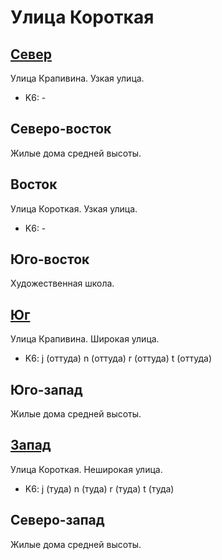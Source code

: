 # Улица Короткая

## [Север](./10375085.md)

Улица Крапивина.
Узкая улица.

* K6:   -

## Северо-восток

Жилые дома средней высоты.

## Восток

Улица Короткая.
Узкая улица.

* K6:   -

## Юго-восток

Художественная школа.

## [Юг](./10370090.md)

Улица Крапивина.
Широкая улица.

* K6:   j (оттуда)  n (оттуда)  r (оттуда)  t (оттуда)

## Юго-запад

Жилые дома средней высоты.

## [Запад](./10360087.md)

Улица Короткая.
Неширокая улица.

* K6:   j (туда)    n (туда)    r (туда)    t (туда)

## Северо-запад

Жилые дома средней высоты.
